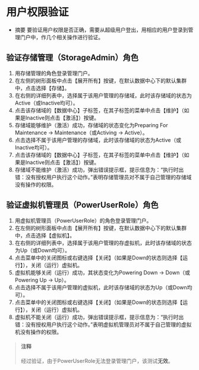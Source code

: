 # 用户权限验证
* 摘要
  要验证用户权限是否正确，需要从超级用户登出，用相应的用户登录到管理门户中，作几个相关操作进行验证。

## 验证存储管理（StorageAdmin）角色

1. 用存储管理的角色登录管理门户。
1. 在左侧的树形面板中点击【展开所有】按键，在默认数据中心下的默认集群中，点击选择【存储】。
1. 在右侧的详细列表中，选择属于该用户管理的存储域，此时该存储域的状态为Active（或Inactive均可）。
1. 点击该存储域的【数据中心】子标签，在其子标签的菜单中点击【维护】（如果是Inactive则点击【激活】）按键。
1. 存储域能够维护（激活）成功，存储域的状态变化为Preparing For Maintenance -> Maintenance（或Activing -> Active）。
1. 点击选择不属于该用户管理的存储域，此时该存储域的状态为Active（或Inactive均可）。
1. 点击该存储域的【数据中心】子标签，在其子标签的菜单中点击【维护】（如果是Inactive则点击【激活】）按键。
1. 存储域不能维护（激活）成功，弹出错误提示框，提示信息为：“执行时出错：没有授权用户执行这个动作。”表明存储管理员对不属于自己管理的存储域没有操作的权限。

## 验证虚拟机管理员（PowerUserRole）角色

1. 用虚拟机管理员（PowerUserRole）的角色登录管理门户。
1. 在左侧的树形面板中点击【展开所有】按键，在默认数据中心下的默认集群中，点击选择【虚拟机】。
1. 在右侧的详细列表中，选择属于该用户管理的存虚拟机，此时该存储域的状态为Up（或Down均可）。
1. 点击菜单中的关闭图标或右键选择【关闭】（如果是Down的状态则选择【运行】），关闭（运行）虚拟机。
1. 虚拟机能够关闭（运行）成功，其状态变化为Powering Down -> Down（或Powering Up -> Up）。
1. 点击选择不属于该用户管理的虚拟机，此时该存储域的状态为Up（或Down均可）。
1. 点击菜单中的关闭图标或右键选择【关闭】（如果是Down的状态则选择【运行】），关闭（运行）虚拟机。
1. 虚拟机不能关闭（运行）成功，弹出错误提示框，提示信息为：“执行时出错：没有授权用户执行这个动作。”表明虚拟机管理员对不属于自己管理的虚拟机没有操作的权限。

> #### 注释
> 经过验证，由于PowerUserRole无法登录管理门户，该测试**无效**。



